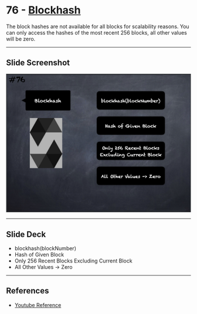 # 76 - [Blockhash](Blockhash.md)
The block hashes are not available for all blocks for scalability reasons. You can only access the hashes of the most recent 256 blocks, all other values will be zero.
___
## Slide Screenshot
![076.png](../../images/2.Solidity%20101/076.png)
___
## Slide Deck
- blockhash(blockNumber)
- Hash of Given Block
- Only 256 Recent Blocks Excluding Current Block
- All Other Values -> Zero
___
## References
- [Youtube Reference](https://youtu.be/WgU7KKKomMk?t=1338)


